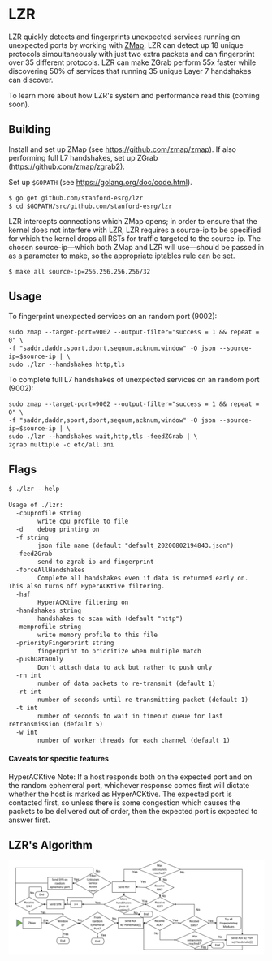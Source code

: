 LZR
=========

LZR quickly detects and fingerprints unexpected services running on unexpected ports by working with [ZMap](https://github.com/zmap/zmap). LZR can detect up 18 unique protocols simoultaneously with just two extra packets and can fingerprint over 35 different protocols. LZR can make ZGrab perform 55x faster while discovering 50% of services that running 35 unique Layer 7 handshakes can discover.

To learn more about how LZR's system and performance read this (coming soon).

## Building

Install and set up ZMap (see https://github.com/zmap/zmap). If also performing full L7 handshakes, set up ZGrab (https://github.com/zmap/zgrab2).

Set up `$GOPATH` (see https://golang.org/doc/code.html).
```
$ go get github.com/stanford-esrg/lzr
$ cd $GOPATH/src/github.com/stanford-esrg/lzr
```

LZR intercepts connections which ZMap opens; in order to ensure that the kernel does not interfere with LZR, LZR requires a source-ip to be specified for which the kernel drops all RSTs for traffic targeted to the source-ip. The chosen source-ip&mdash;which both ZMap and LZR will use&mdash;should be passed in as a parameter to make, so the appropriate iptables rule can be set.
```
$ make all source-ip=256.256.256.256/32
```

## Usage

To fingerprint unexpected services on an random port (9002):

```
sudo zmap --target-port=9002 --output-filter="success = 1 && repeat = 0" \
-f "saddr,daddr,sport,dport,seqnum,acknum,window" -O json --source-ip=$source-ip | \
sudo ./lzr --handshakes http,tls
```

To complete full L7 handshakes of unexpected services on an random port (9002):

```
sudo zmap --target-port=9002 --output-filter="success = 1 && repeat = 0" \
-f "saddr,daddr,sport,dport,seqnum,acknum,window" -O json --source-ip=$source-ip | \
sudo ./lzr --handshakes wait,http,tls -feedZGrab | \
zgrab multiple -c etc/all.ini 
```

## Flags
```
$ ./lzr --help

Usage of ./lzr:
  -cpuprofile string
    	write cpu profile to file
  -d	debug printing on
  -f string
    	json file name (default "default_20200802194843.json")
  -feedZGrab
    	send to zgrab ip and fingerprint
  -forceAllHandshakes
    	Complete all handshakes even if data is returned early on. This also turns off HyperACKtive filtering.
  -haf
    	HyperACKtive filtering on
  -handshakes string
    	handshakes to scan with (default "http")
  -memprofile string
    	write memory profile to this file
  -priorityFingerprint string
    	fingerprint to prioritize when multiple match
  -pushDataOnly
    	Don't attach data to ack but rather to push only
  -rn int
    	number of data packets to re-transmit (default 1)
  -rt int
    	number of seconds until re-transmitting packet (default 1)
  -t int
    	number of seconds to wait in timeout queue for last retransmission (default 5)
  -w int
    	number of worker threads for each channel (default 1)
```

#### Caveats for specific features
HyperACKtive Note: If a host responds both on the expected port and on the random ephemeral port, whichever response comes first will dictate whether the host is marked as HyperACKtive. The expected port is contacted first, so unless there is some congestion which causes the packets to be delivered out of order, then the expected port is expected to answer first.  

## LZR's Algorithm

![](etc/LZRAlg.png)

